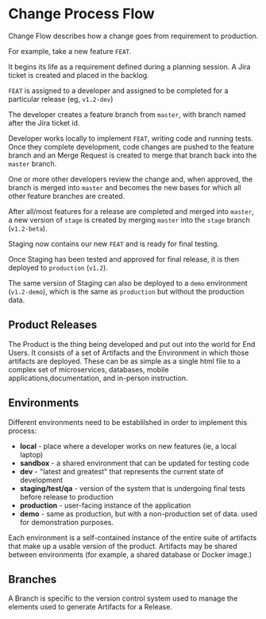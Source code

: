 # Change Process Flow

Change Flow describes how a change goes from requirement to production.  

For example, take a new feature `FEAT`.  

It begins its life as a requirement defined during a planning session. A Jira ticket is created and placed in the backlog.  

`FEAT` is assigned to a developer and assigned to be completed for a particular release (eg, `v1.2-dev`)

The developer creates a feature branch from `master`, with branch named after the Jira ticket id.

Developer works locally to implement `FEAT`, writing code and running tests. Once they complete development, code changes are pushed to the feature branch and an Merge Request is created to merge that branch back into the `master` branch.

One or more other developers review the change and, when approved, the branch is merged into `master` and becomes the new bases for which all other feature branches are created.

After all/most features for a release are completed and merged into `master`, a new version  of `stage` is created by merging `master` into the `stage` branch (`v1.2-beta`).

Staging now contains our new `FEAT` and is ready for final testing.  

Once Staging has been tested and approved for final release, it is then deployed to `production` (`v1.2`). 

The same version of Staging can also be deployed to a `demo` environment (`v1.2-demo`), which is the same as `production` but without the production data.

## Product Releases
The Product is the thing being developed and put out into the world for End Users. It consists of a set of Artifacts and the Environment in which those artifacts are deployed.  These can be as simple as a single html file to a complex set of microservices, databases, mobile applications,documentation, and in-person instruction.  


## Environments
Different environments need to be establilshed in order to implement this process:

 - **local** - place where a developer works on new features (ie, a local laptop)
 - **sandbox** - a shared environment that can be updated for testing code
 - **dev** - "latest and greatest" that represents the current state of development 
 - **staging/test/qa** - version of the system that is undergoing final tests before release to production
 - **production** - user-facing instance of the application
 - **demo** - same as production, but with a non-production set of data. used for demonstration purposes.

Each environment is a self-contained instance of the entire suite of artifacts that make up a usable version of the product. Artifacts may be shared between environments (for example, a shared database or Docker image.)


## Branches

A Branch is specific to the version control system used to manage the elements used to generate Artifacts for a Release.  